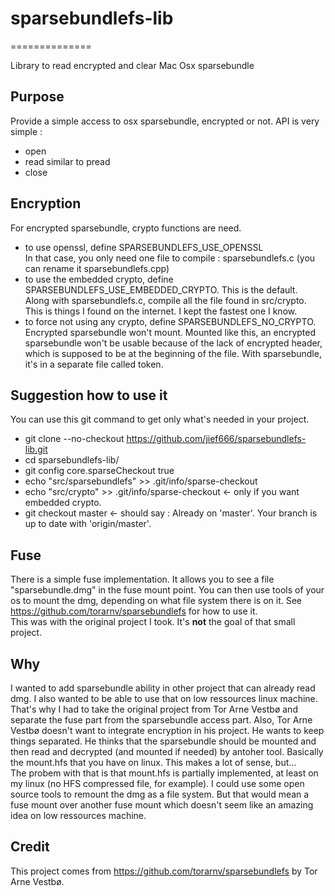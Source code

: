 # sparsebundlefs-lib
==============

Library to read encrypted and clear Mac Osx sparsebundle

## Purpose
Provide a simple access to osx sparsebundle, encrypted or not.
API is very simple :
* open
* read similar to pread
* close

## Encryption
For encrypted sparsebundle, crypto functions are need.
* to use openssl, define SPARSEBUNDLEFS_USE_OPENSSL<br/>
In that case, you only need one file to compile : sparsebundlefs.c (you can rename it sparsebundlefs.cpp)
* to use the embedded crypto, define SPARSEBUNDLEFS_USE_EMBEDDED_CRYPTO. This is the default.<br/>
Along with sparsebundlefs.c, compile all the file found in src/crypto. This is things I found on the internet. I kept the fastest one I know.
* to force not using any crypto, define SPARSEBUNDLEFS_NO_CRYPTO.<br/>
Encrypted sparsebundle won't mount. Mounted like this, an encrypted sparsebundle won't be usable because of the lack of encrypted header, which is supposed to be at the beginning of the file. With sparsebundle, it's in a separate file called token.

## Suggestion how to use it
You can use this git command to get only what's needed in your project.

* git clone --no-checkout https://github.com/jief666/sparsebundlefs-lib.git
* cd sparsebundlefs-lib/
* git config core.sparseCheckout true
* echo "src/sparsebundlefs" >> .git/info/sparse-checkout
* echo "src/crypto" >> .git/info/sparse-checkout  <- only if you want embedded crypto.
* git checkout master <- should say : Already on 'master'. Your branch is up to date with 'origin/master'.

## Fuse
There is a simple fuse implementation. It allows you to see a file "sparsebundle.dmg" in the fuse mount point. You can then use tools of your os to mount the dmg, depending on what file system there is on it.
See https://github.com/torarnv/sparsebundlefs for how to use it.<br/>
This was with the original project I took. It's **not** the goal of that small project.

## Why
I wanted to add sparsebundle ability in other project that can already read dmg. I also wanted to be able to use that on low ressources linux machine.<br/>
That's why I had to take the original project from Tor Arne Vestbø and separate the fuse part from the sparsebundle access part. Also, Tor Arne Vestbø doesn't want to integrate encryption in his project. He wants to keep things separated. He thinks that the sparsebundle should be mounted and then read and decrypted (and mounted if needed) by antoher tool. Basically the mount.hfs that you have on linux. This makes a lot of sense, but...<br/>
The probem with that is that mount.hfs is partially implemented, at least on my linux (no HFS compressed file, for example). I could use some open source tools to remount the dmg as a file system. But that would mean a fuse mount over another fuse mount which doesn't seem like an amazing idea on low ressources machine.

## Credit
This project comes from https://github.com/torarnv/sparsebundlefs by Tor Arne Vestbø.

